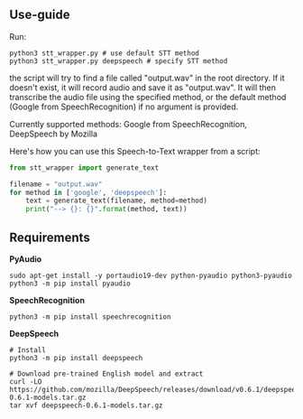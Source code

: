 ## Use-guide

Run:
```shell
python3 stt_wrapper.py # use default STT method
python3 stt_wrapper.py deepspeech # specify STT method
```
the script will try to find a file called "output.wav" in the root directory. If it doesn't exist, it will record audio and save it as "output.wav". It will then transcribe the audio file using the specified method, or the default method (Google from SpeechRecognition) if no argument is provided.

Currently supported methods: Google from SpeechRecognition, DeepSpeech by Mozilla

Here's how you can use this Speech-to-Text wrapper from a script:

```python
from stt_wrapper import generate_text

filename = "output.wav"
for method in ['google', 'deepspeech']:
    text = generate_text(filename, method=method)
    print("--> {}: {}".format(method, text))
```

## Requirements

**PyAudio**

```shell
sudo apt-get install -y portaudio19-dev python-pyaudio python3-pyaudio
python3 -m pip install pyaudio
```

**SpeechRecognition**

```shell
python3 -m pip install speechrecognition
```

**DeepSpeech**

```shell
# Install
python3 -m pip install deepspeech

# Download pre-trained English model and extract
curl -LO https://github.com/mozilla/DeepSpeech/releases/download/v0.6.1/deepspeech-0.6.1-models.tar.gz
tar xvf deepspeech-0.6.1-models.tar.gz
```
